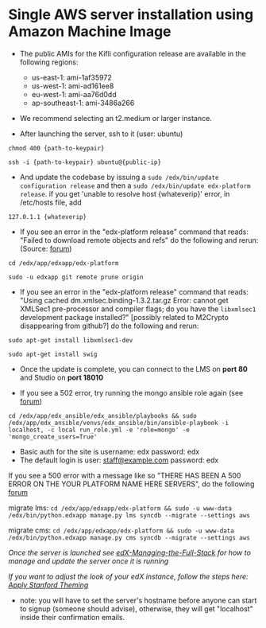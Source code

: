  # Single AWS server installation using Amazon Machine Image

- The public AMIs for the Kifli configuration release are available in the following regions:
    - us-east-1: ami-1af35972
    - us-west-1: ami-ad161ee8
    - eu-west-1: ami-aa76d0dd
    - ap-southeast-1: ami-3486a266
- We recommend selecting an t2.medium or larger instance.

- After launching the server, ssh to it (user: ubuntu)

 `chmod 400 {path-to-keypair}`

 `ssh -i {path-to-keypair} ubuntu@{public-ip}`

- And update the codebase by issuing a `sudo /edx/bin/update configuration release` and then a `sudo /edx/bin/update edx-platform release`. if you get 'unable to resolve host {whateverip}' error, in /etc/hosts file, add

 `127.0.1.1 {whateverip}`

- If you see an error in the "edx-platform release" command that reads: "Failed to download remote objects and refs" do the following and rerun: (Source: [forum](https://groups.google.com/forum/#!topic/edx-code/Hthq-KBc8K4))

 `cd /edx/app/edxapp/edx-platform`

 `sudo -u edxapp git remote prune origin`

- If you see an error in the "edx-platform release" command that reads: "Using cached dm.xmlsec.binding-1.3.2.tar.gz Error: cannot get XMLSec1 pre-processor and compiler flags; do you have the `libxmlsec1` development package installed?" [possibly related to M2Crypto disappearing from github?] do the following and rerun:

 `sudo apt-get install libxmlsec1-dev`

 `sudo apt-get install swig`

- Once the update is complete, you can connect to the LMS on __port 80__ and Studio on __port 18010__

- If you see a 502 error, try running the mongo ansible role again (see [forum](https://groups.google.com/forum/#!topic/edx-code/ICe6MRFeiXg))

 `cd /edx/app/edx_ansible/edx_ansible/playbooks && sudo /edx/app/edx_ansible/venvs/edx_ansible/bin/ansible-playbook -i localhost, -c local run_role.yml -e 'role=mongo' -e 'mongo_create_users=True'`

- Basic auth for the site is username: edx password: edx
- The default login is user: staff@example.com password: edx

If you see a 500 error with a message like so "THERE HAS BEEN A 500 ERROR ON THE YOUR PLATFORM NAME HERE SERVERS", do the following [forum](https://groups.google.com/forum/#!topic/openedx-ops/u3Z7ybwDxaY)

migrate lms: `cd /edx/app/edxapp/edx-platform && sudo -u www-data /edx/bin/python.edxapp manage.py lms syncdb --migrate --settings aws`

migrate cms: `cd /edx/app/edxapp/edx-platform && sudo -u www-data /edx/bin/python.edxapp manage.py cms syncdb --migrate --settings aws`

_Once the server is launched see [edX-Managing-the-Full-Stack](https://github.com/edx/configuration/wiki/edX-Managing-the-Full-Stack) for how to manage and update the server once it is running_

_If you want to adjust the look of your edX instance, follow the steps here: [Apply Stanford Theming](https://github.com/edx/configuration/wiki/Launching-the-Stanford-Online-theme)_

- note: you will have to set the server's hostname before anyone can start to signup (someone should advise), otherwise, they will get "localhost" inside their confirmation emails.
